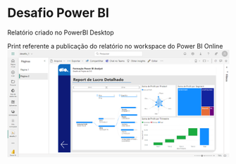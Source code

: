 # Desafio Power BI
Relatório criado no PowerBI Desktop

Print referente a publicação do relatório no workspace do Power BI Online
<img src="/powerbi_desafio.PNG">
